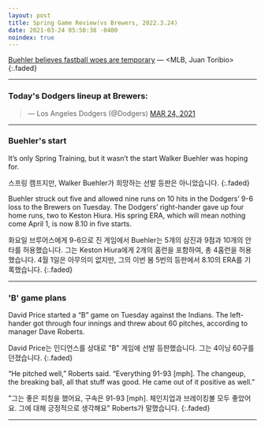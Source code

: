 ```yaml
---
layout: post
title: Spring Game Review(vs Brewers, 2022.3.24)
date: 2021-03-24 05:50:38 -0400
noindex: true
---
```


[Buehler believes fastball woes are temporary](https://www.mlb.com/dodgers/news/walker-buehler-spring-fastball-issues) &mdash; <MLB, Juan Toribio>
{:.faded}

---

### Today's Dodgers lineup at Brewers:

<script async src="//platform.twitter.com/widgets.js" charset="utf-8"></script>
<blockquote class="twitter-tweet" data-lang="en">
  &mdash; Los Angeles Dodgers (@Dodgers)
  <a href="https://twitter.com/Dodgers/status/1374409741833629697">MAR 24, 2021</a>
</blockquote>

---

### Buehler's start
It’s only Spring Training, but it wasn’t the start Walker Buehler was hoping for.

스프링 캠프지만, Walker Buehler가 희망하는 선발 등판은 아니었습니다.
{:.faded}

Buehler struck out five and allowed nine runs on 10 hits in the Dodgers’ 9-6 loss to the Brewers on Tuesday. The Dodgers’ right-hander gave up four home runs, two to Keston Hiura. His spring ERA, which will mean nothing come April 1, is now 8.10 in five starts.

화요일 브루어스에게 9-6으로 진 게임에서 Buehler는 5개의 삼진과 9점과 10개의 안타를 허용했습니다. 그는 Keston Hiura에게 2개의 홈런을 포함하여, 총 4홈런을 허용했습니다. 4월 1일은 아무의미 없지만, 그의 이번 봄 5번의 등판에서 8.10의 ERA를 기록했습니다.
{:.faded}

---

### 'B' game plans
David Price started a “B” game on Tuesday against the Indians. The left-hander got through four innings and threw about 60 pitches, according to manager Dave Roberts.

David Price는 인디언스를 상대로 "B" 게임에 선발 등판했습니다. 그는 4이닝 60구를 던졌습니다.
{:.faded}

“He pitched well,” Roberts said. “Everything 91-93 [mph]. The changeup, the breaking ball, all that stuff was good. He came out of it positive as well.”

"그는 좋은 피칭을 했어요, 구속은 91-93 [mph]. 체인지업과 브레이킹볼 모두 좋았어요. 그에 대해 긍정적으로 생각해요" Roberts가 말했습니다.
{:.faded}

---
